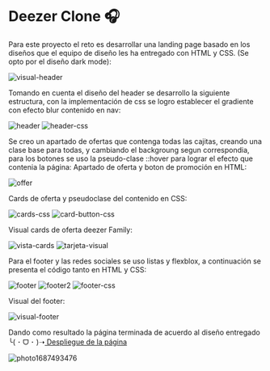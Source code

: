 # Deezer Clone 🎧
Para este proyecto el reto es desarrollar una landing page basado en los diseños que el equipo de diseño les ha entregado con HTML y CSS. (Se opto por el diseño dark mode):

![visual-header](https://github.com/karolgalindo02/deezer_clone/assets/122057880/1c350336-9ab6-4854-868a-0e4c8c27facb)

Tomando en cuenta el diseño del header se desarrollo la siguiente estructura, con la implementación de css se logro establecer el gradiente con efecto blur contenido en nav:

![header](https://github.com/karolgalindo02/deezer_clone/assets/122057880/5d2b826f-d616-4cac-abb8-f32937cf7ac3)
![header-css](https://github.com/karolgalindo02/deezer_clone/assets/122057880/0c7a6414-f542-4dff-8599-aff200924c95)

Se creo un apartado de ofertas que contenga todas las cajitas, creando una clase base para todas, y cambiando el backgroung segun correspondia, para los botones se uso la pseudo-clase ::hover para lograr el efecto que contenia la página:
Apartado de oferta y boton de promoción en HTML:

![offer](https://github.com/karolgalindo02/deezer_clone/assets/122057880/b165d5f7-10f1-46ac-8454-419bfdbeb617)

Cards de oferta y pseudoclase del contenido en CSS:

![cards-css](https://github.com/karolgalindo02/deezer_clone/assets/122057880/d66397f6-2784-4f9a-ae1f-680298de672f)
![card-button-css](https://github.com/karolgalindo02/deezer_clone/assets/122057880/52202f5f-0b16-4d26-afaf-4724b23d84e5)

Visual cards de oferta deezer Family:

![vista-cards](https://github.com/karolgalindo02/deezer_clone/assets/122057880/edce579a-7bac-497f-8775-bf7101ac0a70)
![tarjeta-visual](https://github.com/karolgalindo02/deezer_clone/assets/122057880/3bebfa11-cfd9-45d6-84ad-c728504f2d3b)

Para el footer y las redes sociales se uso listas y flexblox, a continuación se presenta el código tanto en HTML y CSS:

![footer](https://github.com/karolgalindo02/deezer_clone/assets/122057880/9b2b0c0e-de31-4e47-863d-2ccb3c0083e3)
![footer2](https://github.com/karolgalindo02/deezer_clone/assets/122057880/56117b0e-e5af-415b-b69c-64846c5bb5c1)
![footer-css](https://github.com/karolgalindo02/deezer_clone/assets/122057880/dfb525f3-f40d-43e5-b86e-3caace73fad5)

Visual del footer:

![visual-footer](https://github.com/karolgalindo02/deezer_clone/assets/122057880/60ef0998-d360-4ccf-bf3b-36b46fc820b7)

Dando como resultado la página terminada de acuerdo al diseño entregado <br />
╰⁠(⁠ ⁠･⁠ ⁠ᗜ⁠ ⁠･⁠ ⁠)⁠➝<a href="https://deezer-clone-es.netlify.app/"> Despliegue de la página</a>

![photo1687493476](https://github.com/karolgalindo02/deezer_clone/assets/122057880/50dd0dda-a3ea-4892-88f5-74ee6f59e551)



